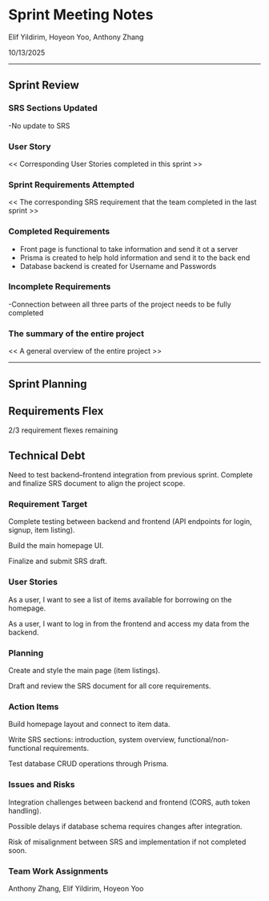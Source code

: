 # Sprint Meeting Notes


Elif Yildirim, Hoyeon Yoo, Anthony Zhang

10/13/2025

***

## Sprint Review

### SRS Sections Updated

-No update to SRS 

### User Story

<< Corresponding User Stories completed in this sprint >>

### Sprint Requirements Attempted

<< The corresponding SRS requirement that the team completed in the last sprint >>

### Completed Requirements

- Front page is functional to take information and send it ot a server
- Prisma is created to help hold information and send it to the back end 
- Database backend is created for Username and Passwords


### Incomplete Requirements

-Connection between all three parts of the project needs to be fully completed 

### The summary of the entire project

<< A general overview of the entire project >>

***

## Sprint Planning

## Requirements Flex

2/3 requirement flexes remaining

## Technical Debt

Need to test backend–frontend integration from previous sprint.
Complete and finalize SRS document to align the project scope.

### Requirement Target

Complete testing between backend and frontend (API endpoints for login, signup, item listing).

Build the main homepage UI.

Finalize and submit SRS draft.

### User Stories

As a user, I want to see a list of items available for borrowing on the homepage.

As a user, I want to log in from the frontend and access my data from the backend.

### Planning

Create and style the main page (item listings).

Draft and review the SRS document for all core requirements.

### Action Items

Build homepage layout and connect to item data.

Write SRS sections: introduction, system overview, functional/non-functional requirements.

Test database CRUD operations through Prisma.

### Issues and Risks

Integration challenges between backend and frontend (CORS, auth token handling).

Possible delays if database schema requires changes after integration.

Risk of misalignment between SRS and implementation if not completed soon.

### Team Work Assignments

Anthony Zhang, Elif Yildirim, Hoyeon Yoo

